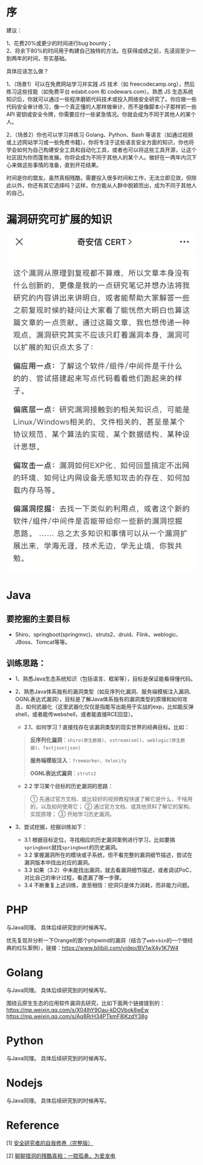 # 序
建议：

1、花费20%或更少的时间进行bug bounty；<br>
2、将余下80%的时间用于构建自己独特的方法。在获得成绩之前，先浸润至少一到两年的时间，夯实基础。

具体应该怎么做？

1、（场景1）可以在免费网站学习并实践 JS 技术（如 freecodecamp.org），然后练习这些技能（如免费平台 edabit.com 和 codewars.com）。熟悉 JS 生态系统知识后，你就可以通过一些程序磨砺代码技术或投入网络安全研究了。你应做一些代码安全审计练习，像一个真正懂的人那样做审计，而不是像脚本小子那样抓一些 API 密钥或安全令牌，你需要应付一些紧急情况。你就会成为不同于其他人的某个人。

2、（场景2）你也可以学习并练习 Golang、Python、Bash 等语言（如通过视频或上述网站学习或一些免费书籍）。你将专注于这些语言安全方面的知识，你也将学会如何为自己构建安全工具和自动化工具，或者也可以将这些工具开源，让这个社区因为你而蓬勃发展。你将会成为不同于其他人的某个人。做好在一两年内沉下心来做这些事情的准备，直到开花结果。

时间是你的盟友。虽然真相残酷，需要投入很多时间和工作，无法立即见效，但除此以外，你还有其它选择吗？这样，你方能从人群中脱颖而出，成为不同于其他人的自己。

# 漏洞研究可扩展的知识

![](pic/web-commons-1.png)


# Java

## 要挖掘的主要目标

- Shiro、springboot(springmvc)、struts2、druid、Flink、weblogic、JBoss、Tomcat等等。

## 训练思路：
- 1、熟悉Java生态系统知识（包括语言、框架等），目标是保证能看得懂代码。
- 2、熟悉Java体系独有的漏洞类型（如反序列化漏洞、服务端模板注入漏洞、OGNL表达式漏洞），目标是了解Java体系独有的漏洞类型的原理和如何攻击，如何武器化（这里武器化仅仅是指能写出能用于实战的exp，比如能反弹shell，或者能传webshell，或者能直接RCE回显）。
  - 2.1、如何学习？直接找存在该漏洞类型的现实世界的经典目标。比如：

  >**反序列化漏洞**：`shiro(原生数据)`、`xstream(xml)`、`weblogic(原生数据)`、`fastjson(json)`
  >
  >**服务端模板注入**：`freemarker`、`Velocity`
  >
  >**OGNL表达式漏洞**：`struts2`

  - 2.2 学习某个目标的历史漏洞的思路：

  >① 先通过官方文档、或比较好的视频教程快速了解它是什么，干啥用的，以及如何使用它；
  >② 通过官方文档、或其他资料了解它的架构、实现原理；
  >③ 开始学习历史漏洞。
  
- 3、尝试挖掘，挖掘训练如下：
  - 3.1 根据目标定位，寻找相应的历史漏洞案例进行学习，比如要搞`springboot`就找`springboot`的历史漏洞。
  - 3.2 掌握漏洞所在的模块或子系统，但不看完整的漏洞细节描述，尝试在漏洞版本中找出对应的漏洞。
  - 3.3 如果（3.2）中未能找出漏洞，就去看漏洞细节描述，或者调试PoC，对比自己的审计过程，看遗漏了哪一步骤。
  - 3.4 不断重复上述训练，直至相信：挖洞只是体力消耗，而非能力问题。


# PHP

与Java同理。
具体后续研究到的时候再写。

优先复现并分析一下Orange的那个phpwind的漏洞（结合了`web`+`bin`的一个很经典的红队案例），链接：https://www.bilibili.com/video/BV1wX4y1K7W4


# Golang

与Java同理。
具体后续研究到的时候再写。

围绕云原生生态的应用软件漏洞去研究，比如下面两个链接提到的：
https://mp.weixin.qq.com/s/X04IhY9Oau-kDOVbok8wEw
https://mp.weixin.qq.com/s/Aq8RrH34PTkmF8lKzdY38g

# Python

与Java同理。
具体后续研究到的时候再写。

# Nodejs

与Java同理。
具体后续研究到的时候再写。

# Reference
[1] [安全研究者的自我修养（完整版）](https://paper.seebug.org/789/)

[2] [聊聊猎洞的残酷真相：一腔孤勇，为爱发电](https://mp.weixin.qq.com/s/iiN0MjWZhmFRoUsdCXhGhQ)